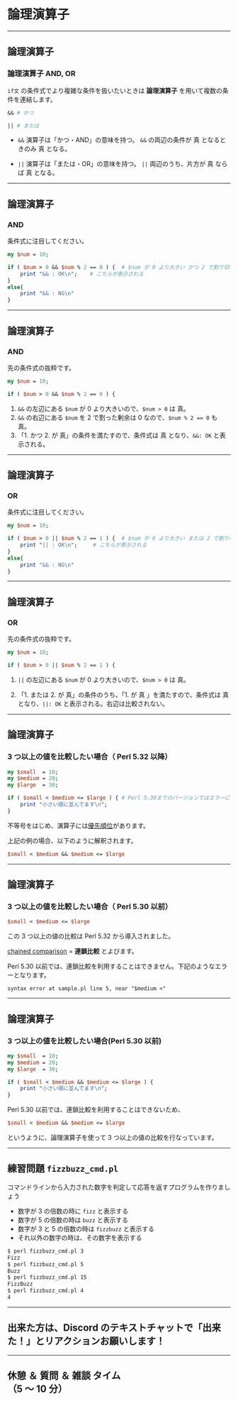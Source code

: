 # 論理演算子

---

## 論理演算子

### 論理演算子 AND, OR

`if文` の条件式でより複雑な条件を扱いたいときは **論理演算子** を用いて複数の条件を連結します。

```perl
&& # かつ

|| # または
```

- `&&` 演算子は「かつ・AND」の意味を持つ。 `&&` の両辺の条件が 真 となるときのみ 真 となる。

- `||` 演算子は「または・OR」の意味を持つ。 `||` 両辺のうち、片方が 真 ならば 真 となる。

---

## 論理演算子

### AND

条件式に注目してください。

```perl
my $num = 10;

if ( $num > 0 && $num % 2 == 0 ) {  # $num が 0 より大きい かつ 2 で割り切れる
    print "&& : OK\n";    # こちらが表示される
}
else{
    print "&& : NG\n"
}
```

---

## 論理演算子

### AND

先の条件式の抜粋です。

```perl
my $num = 10;

if ( $num > 0 && $num % 2 == 0 ) {
```

1. `&&` の左辺にある `$num` が 0 より大きいので、`$num > 0` は 真。
1. `&&` の右辺にある `$num` を 2 で割った剰余は 0 なので、`$num % 2 == 0` も 真。
1. 「1. かつ 2. が 真」の条件を満たすので、条件式は 真 となり、`&&: OK` と表示される。

---

## 論理演算子

### OR

条件式に注目してください。

```perl
my $num = 10;

if ( $num > 0 || $num % 2 == 1 ) {  # $num が 0 より大きい または 2 で割り切れない
    print "|| : OK\n";     # こちらが表示される
}
else{
    print "&& : NG\n"
}
```

---

## 論理演算子

### OR

先の条件式の抜粋です。

```perl
my $num = 10;

if ( $num > 0 || $num % 2 == 1 ) {
```

1. `||` の左辺にある `$num` が 0 より大きいので、`$num > 0` は 真。

1. 「1. または 2. が 真」の条件のうち、「1. が 真 」を満たすので、条件式は 真 となり、`||: OK` と表示される。右辺は比較されない。

---

## 論理演算子

### 3 つ以上の値を比較したい場合（ Perl 5.32 以降）

```perl
my $small  = 10;
my $medium = 20;
my $large  = 30;

if ( $small < $medium <= $large ) { # Perl 5.30までのバージョンではエラーになる
    print "小さい順に並んでます\n";
}
```

不等号をはじめ、演算子には[優先順位](https://perldoc.jp/docs/perl/perlop.pod)があります。

上記の例の場合、以下のように解釈されます。

```perl
$small < $medium && $medium <= $large
```

---

## 論理演算子

### 3 つ以上の値を比較したい場合（ Perl 5.30 以前）

```perl
$small < $medium <= $large
```

この 3 つ以上の値の比較は Perl 5.32 から導入されました。

<a href="https://perldoc.perl.org/perl5320delta#Chained-comparisons-capability">chained comparison</a> = **連鎖比較** とよびます。

Perl 5.30 以前では、連鎖比較を利用することはできません。下記のようなエラーとなります。

    syntax error at sample.pl line 5, near "$medium <"

---

## 論理演算子

### 3 つ以上の値を比較したい場合(Perl 5.30 以前)

```perl
my $small  = 10;
my $medium = 20;
my $large  = 30;

if ( $small < $medium && $medium <= $large ) {
    print "小さい順に並んでます\n";
}
```

Perl 5.30 以前では、連鎖比較を利用することはできないため、

```perl
$small < $medium && $medium <= $large
```

というように、論理演算子を使って 3 つ以上の値の比較を行なっています。

---

## 練習問題 `fizzbuzz_cmd.pl`

コマンドラインから入力された数字を判定して応答を返すプログラムを作りましょう

- 数字が 3 の倍数の時に `fizz` と表示する
- 数字が 5 の倍数の時は `buzz` と表示する
- 数字が 3 と 5 の倍数の時は `fizzbuzz` と表示する
- それ以外の数字の時は、その数字を表示する

```bash
$ perl fizzbuzz_cmd.pl 3
Fizz
$ perl fizzbuzz_cmd.pl 5
Buzz
$ perl fizzbuzz_cmd.pl 15
FizzBuzz
$ perl fizzbuzz_cmd.pl 4
4
```

---

## 出来た方は、Discord のテキストチャットで「出来た！」とリアクションお願いします！

---

## 休憩 ＆ 質問 ＆ 雑談 タイム<br>（5 〜 10 分）
